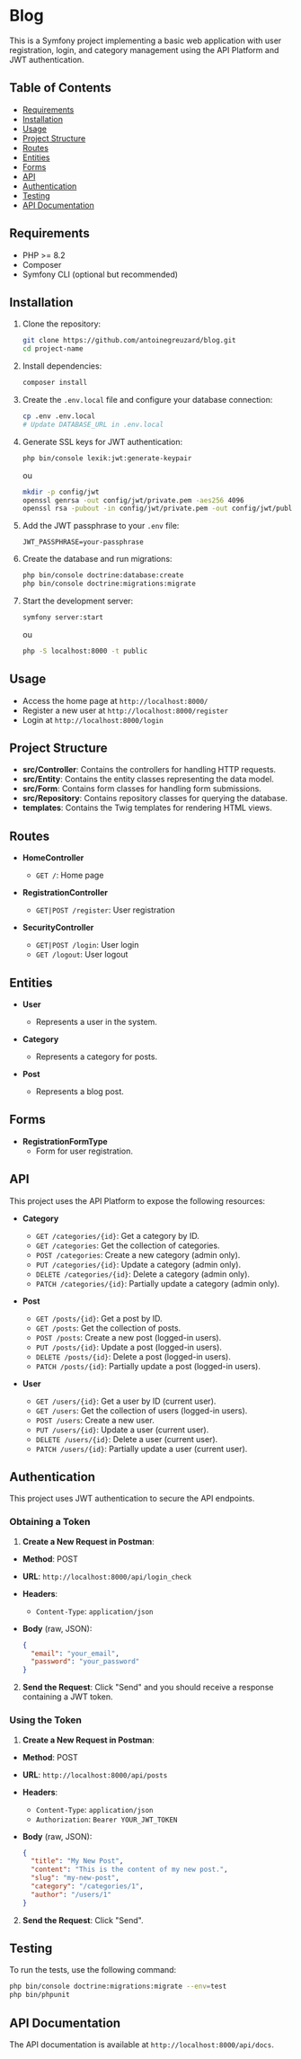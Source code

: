 # Blog

This is a Symfony project implementing a basic web application with user registration, login, and category management using the API Platform and JWT authentication.

## Table of Contents

- [Requirements](#requirements)
- [Installation](#installation)
- [Usage](#usage)
- [Project Structure](#project-structure)
- [Routes](#routes)
- [Entities](#entities)
- [Forms](#forms)
- [API](#api)
- [Authentication](#authentication)
- [Testing](#testing)
- [API Documentation](#api-documentation)

## Requirements

- PHP >= 8.2
- Composer
- Symfony CLI (optional but recommended)

## Installation

1. Clone the repository:

    ```sh
    git clone https://github.com/antoinegreuzard/blog.git
    cd project-name
    ```

2. Install dependencies:

    ```sh
    composer install
    ```

3. Create the `.env.local` file and configure your database connection:

    ```sh
    cp .env .env.local
    # Update DATABASE_URL in .env.local
    ```

4. Generate SSL keys for JWT authentication:

    ```sh
    php bin/console lexik:jwt:generate-keypair
    ```

    ou
   
    ```sh
    mkdir -p config/jwt
    openssl genrsa -out config/jwt/private.pem -aes256 4096
    openssl rsa -pubout -in config/jwt/private.pem -out config/jwt/public.pem
    ```

6. Add the JWT passphrase to your `.env` file:

    ```env
    JWT_PASSPHRASE=your-passphrase
    ```

7. Create the database and run migrations:

    ```sh
    php bin/console doctrine:database:create
    php bin/console doctrine:migrations:migrate
    ```

8. Start the development server:

    ```sh
    symfony server:start
    ```

    ou

    ```sh
    php -S localhost:8000 -t public
    ```

## Usage

- Access the home page at `http://localhost:8000/`
- Register a new user at `http://localhost:8000/register`
- Login at `http://localhost:8000/login`

## Project Structure

- **src/Controller**: Contains the controllers for handling HTTP requests.
- **src/Entity**: Contains the entity classes representing the data model.
- **src/Form**: Contains form classes for handling form submissions.
- **src/Repository**: Contains repository classes for querying the database.
- **templates**: Contains the Twig templates for rendering HTML views.

## Routes

- **HomeController**
  - `GET /`: Home page

- **RegistrationController**
  - `GET|POST /register`: User registration

- **SecurityController**
  - `GET|POST /login`: User login
  - `GET /logout`: User logout

## Entities

- **User**
  - Represents a user in the system.

- **Category**
  - Represents a category for posts.

- **Post**
  - Represents a blog post.

## Forms

- **RegistrationFormType**
  - Form for user registration.

## API

This project uses the API Platform to expose the following resources:

- **Category**
  - `GET /categories/{id}`: Get a category by ID.
  - `GET /categories`: Get the collection of categories.
  - `POST /categories`: Create a new category (admin only).
  - `PUT /categories/{id}`: Update a category (admin only).
  - `DELETE /categories/{id}`: Delete a category (admin only).
  - `PATCH /categories/{id}`: Partially update a category (admin only).

- **Post**
  - `GET /posts/{id}`: Get a post by ID.
  - `GET /posts`: Get the collection of posts.
  - `POST /posts`: Create a new post (logged-in users).
  - `PUT /posts/{id}`: Update a post (logged-in users).
  - `DELETE /posts/{id}`: Delete a post (logged-in users).
  - `PATCH /posts/{id}`: Partially update a post (logged-in users).

- **User**
  - `GET /users/{id}`: Get a user by ID (current user).
  - `GET /users`: Get the collection of users (logged-in users).
  - `POST /users`: Create a new user.
  - `PUT /users/{id}`: Update a user (current user).
  - `DELETE /users/{id}`: Delete a user (current user).
  - `PATCH /users/{id}`: Partially update a user (current user).

## Authentication

This project uses JWT authentication to secure the API endpoints.

### Obtaining a Token

1. **Create a New Request in Postman**:
  - **Method**: POST
  - **URL**: `http://localhost:8000/api/login_check`
  - **Headers**:
    - `Content-Type`: `application/json`
  - **Body** (raw, JSON):

    ```json
    {
      "email": "your_email",
      "password": "your_password"
    }
    ```

2. **Send the Request**: Click "Send" and you should receive a response containing a JWT token.

### Using the Token

1. **Create a New Request in Postman**:
  - **Method**: POST
  - **URL**: `http://localhost:8000/api/posts`
  - **Headers**:
    - `Content-Type`: `application/json`
    - `Authorization`: `Bearer YOUR_JWT_TOKEN`
  - **Body** (raw, JSON):

    ```json
    {
      "title": "My New Post",
      "content": "This is the content of my new post.",
      "slug": "my-new-post",
      "category": "/categories/1",
      "author": "/users/1"
    }
    ```

2. **Send the Request**: Click "Send".

## Testing

To run the tests, use the following command:

```sh
php bin/console doctrine:migrations:migrate --env=test
php bin/phpunit
```

## API Documentation

The API documentation is available at `http://localhost:8000/api/docs`.
